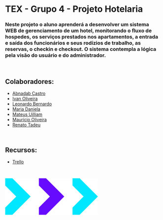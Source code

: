 # TEX - Grupo 4 - Projeto Hotelaria

### Neste projeto o aluno aprenderá a desenvolver um sistema WEB de gerenciamento de um hotel, monitorando o fluxo de hospedes, os serviços prestados nos apartamentos, a entrada e saída dos funcionários e seus rodízios de trabalho, as reservas, o checkin e checkout. O sistema contempla a lógica pela visão do usuário e do administrador.

&nbsp;

## Colaboradores:

- [Abnadab Castro](https://github.com/abnadabcastro)
- [Ivan Oliveira](https://github.com/ivantco)
- [Leonardo Bernardo](https://github.com/L-Bernardo)
- [Maria Daniela](https://github.com/mariadanielaguerra)
- [Mateus Uilliam](https://github.com/MateusUilliam)
- [Maurício Oliveira](https://github.com/mauricio-alves)
- [Renato Tadeu](https://github.com/rtof83)

&nbsp;

## Recursos:

- [Trello](https://trello.com/b/XFXaGUjH/projeto-hotel-grupo-4)

&nbsp;

![](/assets/logo.png)
